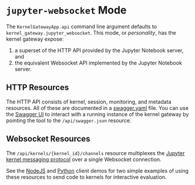 # `jupyter-websocket` Mode

The `KernelGatewayApp.api` command line argument defaults to `kernel_gateway.jupyter_websocket`. This mode, or *personality*, has the kernel gateway expose:

1. a superset of the HTTP API provided by the Jupyter Notebook server, and
2. the equivalent Websocket API implemented by the Jupyter Notebook server.

## HTTP Resources

The HTTP API consists of kernel, session, monitoring, and metadata resources. All of these are documented in a [swagger.yaml](https://github.com/jupyter/kernel_gateway/blob/master/kernel_gateway/jupyter_websocket/swagger.yaml) file. You can use the [Swagger UI](http://petstore.swagger.io) to interact with a running instance of the kernel gateway by pointing the tool to the `/api/swagger.json` resource.

## Websocket Resources

The `/api/kernels/{kernel_id}/channels` resource multiplexes the [Jupyter kernel messaging protocol](https://jupyter-client.readthedocs.io/en/latest/messaging.html) over a single Websocket connection.

See the [NodeJS](https://github.com/jupyter/kernel_gateway_demos/tree/master/node_client_example) and [Python](https://github.com/jupyter/kernel_gateway_demos/tree/master/python_client_example) client demos for two simple examples of using these resources to send code to kernels for interactive evaluation.
